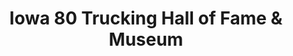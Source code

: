 ---
layout: repo
title: "Iowa 80 Trucking Hall of Fame & Museum"
id: 12238
permalink: repos/12238/
---
